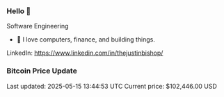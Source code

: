 ### Hello 🤙  

Software Engineering

- 🔭 I love computers, finance, and building things.
  
LinkedIn: https://www.linkedin.com/in/thejustinbishop/  






























































































































### Bitcoin Price Update
Last updated: 2025-05-15 13:44:53 UTC
Current price: $102,446.00 USD
